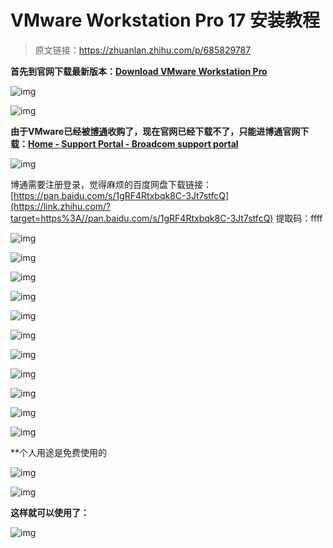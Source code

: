 # VMware Workstation Pro 17 安装教程 

> 原文链接：https://zhuanlan.zhihu.com/p/685829787

**首先到官网下载最新版本：[Download VMware Workstation Pro](https://link.zhihu.com/?target=https%3A//www.vmware.com/products/workstation-pro/workstation-pro-evaluation.html)**

![img](https://pic4.zhimg.com/v2-2e05418c69dfa7916989fb22f1475993_1440w.jpg)

![img](https://pica.zhimg.com/v2-30cd75da0b7be13dcc5cf969b1a9ce9e_1440w.jpg)

**由于VMware已经被[博通](https://zhida.zhihu.com/search?content_id=240536628&content_type=Article&match_order=1&q=博通&zhida_source=entity)收购了，现在官网已经下载不了，只能进博通官网下载：[Home - Support Portal - Broadcom support portal](https://link.zhihu.com/?target=https%3A//support.broadcom.com/)**

![img](https://cdn.jsdelivr.net/gh/Fly0905/note-picture@main/imag/202509202306884.jpeg)

博通需要注册登录，觉得麻烦的百度网盘下载链接：[https://pan.baidu.com/s/1gRF4Rtxbqk8C-3Jt7stfcQ](https://link.zhihu.com/?target=https%3A//pan.baidu.com/s/1gRF4Rtxbqk8C-3Jt7stfcQ) 提取码：ffff

![img](https://cdn.jsdelivr.net/gh/Fly0905/note-picture@main/imag/202509202306861.jpeg)

![img](https://pic1.zhimg.com/v2-a5666c2832b2273d9ccfaad6572f3e40_1440w.jpg)

![img](https://cdn.jsdelivr.net/gh/Fly0905/note-picture@main/imag/202509202306463.jpeg)

![img](https://pica.zhimg.com/v2-a904570c48d09e2afe45106f2557a3ec_1440w.jpg)

![img](https://pica.zhimg.com/v2-ffc61f1d378b24438a6fc8d52b5a6036_1440w.jpg)

![img](https://pic2.zhimg.com/v2-be2ff09ff0f6fb8d483eb7ed02b30601_1440w.jpg)

![img](https://cdn.jsdelivr.net/gh/Fly0905/note-picture@main/imag/202509202306096.jpeg)

![img](https://pic2.zhimg.com/v2-e6f76ee4ebea2e5fb93957287f70d285_1440w.jpg)

![img](https://cdn.jsdelivr.net/gh/Fly0905/note-picture@main/imag/202509202306979.jpeg)

![img](https://pica.zhimg.com/v2-69b017da5ec2508aec28f5c17866310c_1440w.jpg)

![img](https://picx.zhimg.com/v2-b721aec6b7d58a2232fca34758c4337f_1440w.jpg)

**个人用途是免费使用的

![img](https://cdn.jsdelivr.net/gh/Fly0905/note-picture@main/imag/202509202306811.jpeg)

![img](https://picx.zhimg.com/v2-270c447df184760f5d852cb49b8cd445_1440w.jpg)

**这样就可以使用了：**

![img](https://cdn.jsdelivr.net/gh/Fly0905/note-picture@main/imag/202509202306611.jpeg)
